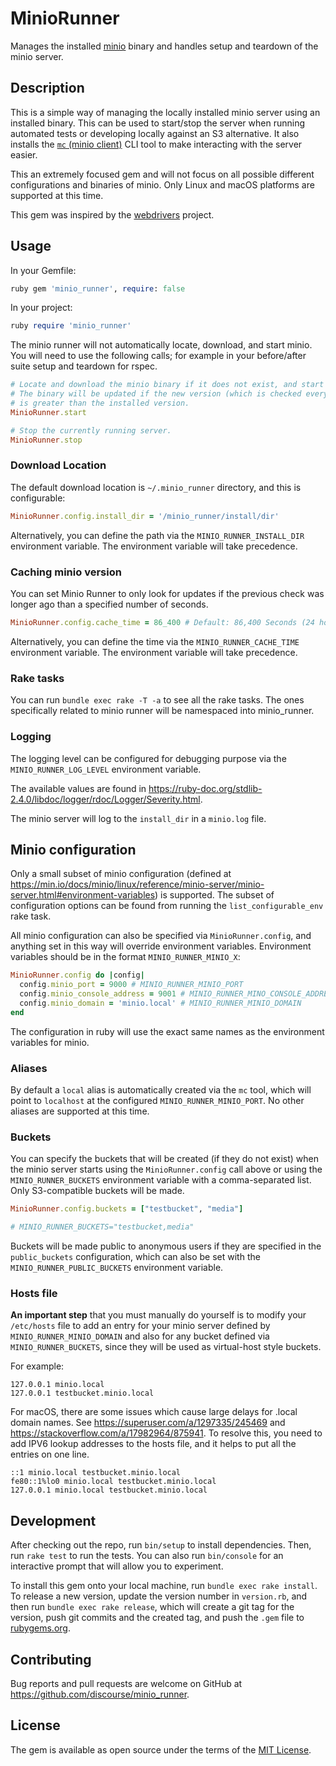 # MinioRunner

Manages the installed [minio](https://min.io/) binary and handles setup and
teardown of the minio server.

## Description

This is a simple way of managing the locally installed minio server using an
installed binary. This can be used to start/stop the server when running
automated tests or developing locally against an S3 alternative. It also
installs the [`mc` (minio client)](https://min.io/docs/minio/linux/reference/minio-mc.html) CLI
tool to make interacting with the server easier.

This an extremely focused gem and will not focus on all possible different
configurations and binaries of minio. Only Linux and macOS platforms are
supported at this time.

This gem was inspired by the [webdrivers](https://github.com/titusfortner/webdrivers)
project.

## Usage

In your Gemfile:

```ruby
ruby gem 'minio_runner', require: false
```

In your project:

```ruby
ruby require 'minio_runner'
```

The minio runner will not automatically locate, download, and start minio. You
will need to use the following calls; for example in your before/after suite
setup and teardown for rspec.

```ruby
# Locate and download the minio binary if it does not exist, and start the server with provided configuration.
# The binary will be updated if the new version (which is checked every time `MinioRunner.cache_time` expires)
# is greater than the installed version.
MinioRunner.start

# Stop the currently running server.
MinioRunner.stop
```

### Download Location

The default download location is `~/.minio_runner` directory, and this is configurable:

 ```ruby
MinioRunner.config.install_dir = '/minio_runner/install/dir'
```

Alternatively, you can define the path via the `MINIO_RUNNER_INSTALL_DIR` environment variable.
The environment variable will take precedence.

### Caching minio version

You can set Minio Runner to only look for updates if the previous check
was longer ago than a specified number of seconds.

```ruby
MinioRunner.config.cache_time = 86_400 # Default: 86,400 Seconds (24 hours)
```

Alternatively, you can define the time via the `MINIO_RUNNER_CACHE_TIME` environment variable.
The environment variable will take precedence.

### Rake tasks

You can run `bundle exec rake -T -a` to see all the rake tasks. The ones specifically related to
minio runner will be namespaced into minio_runner. 

### Logging

The logging level can be configured for debugging purpose via the `MINIO_RUNNER_LOG_LEVEL` environment variable.

The available values are found in https://ruby-doc.org/stdlib-2.4.0/libdoc/logger/rdoc/Logger/Severity.html.

The minio server will log to the `install_dir` in a `minio.log` file.

## Minio configuration

Only a small subset of minio configuration (defined at https://min.io/docs/minio/linux/reference/minio-server/minio-server.html#environment-variables)
is supported. The subset of configuration options can be found from running the `list_configurable_env`
rake task.

All minio configuration can also be specified via `MinioRunner.config`, and anything
set in this way will override environment variables. Environment variables should
be in the format `MINIO_RUNNER_MINIO_X`:

```ruby
MinioRunner.config do |config|
  config.minio_port = 9000 # MINIO_RUNNER_MINIO_PORT
  config.minio_console_address = 9001 # MINIO_RUNNER_MINO_CONSOLE_ADDRESS
  config.minio_domain = 'minio.local' # MINIO_RUNNER_MINIO_DOMAIN
end
```

The configuration in ruby will use the exact same names as the environment
variables for minio.

### Aliases

By default a `local` alias is automatically created via the `mc` tool, which will point
to `localhost` at the configured `MINIO_RUNNER_MINIO_PORT`. No other aliases are supported
at this time.

### Buckets

You can specify the buckets that will be created (if they do not exist) when the minio server
starts using the `MinioRunner.config` call above or using the `MINIO_RUNNER_BUCKETS` environment
variable with a comma-separated list. Only S3-compatible buckets will be made.

```ruby
MinioRunner.config.buckets = ["testbucket", "media"]

# MINIO_RUNNER_BUCKETS="testbucket,media"
```

Buckets will be made public to anonymous users if they are specified in the `public_buckets` configuration,
which can also be set with the `MINIO_RUNNER_PUBLIC_BUCKETS` environment variable.

### Hosts file

**An important step** that you must manually do yourself is to modify your `/etc/hosts` file to add an
entry for your minio server defined by `MINIO_RUNNER_MINIO_DOMAIN` and also for any bucket defined
via `MINIO_RUNNER_BUCKETS`, since they will be used as virtual-host style buckets.

For example:

```
127.0.0.1 minio.local
127.0.0.1 testbucket.minio.local
```

For macOS, there are some issues which cause large delays for .local domain names. See
https://superuser.com/a/1297335/245469 and https://stackoverflow.com/a/17982964/875941. To
resolve this, you need to add IPV6 lookup addresses to the hosts file, and it helps to put
all the entries on one line.

```
::1 minio.local testbucket.minio.local
fe80::1%lo0 minio.local testbucket.minio.local
127.0.0.1 minio.local testbucket.minio.local
```

## Development

After checking out the repo, run `bin/setup` to install dependencies. Then, run `rake test` to run the tests. You can also run `bin/console` for an interactive prompt that will allow you to experiment.

To install this gem onto your local machine, run `bundle exec rake install`. To release a new version, update the version number in `version.rb`, and then run `bundle exec rake release`, which will create a git tag for the version, push git commits and the created tag, and push the `.gem` file to [rubygems.org](https://rubygems.org).

## Contributing

Bug reports and pull requests are welcome on GitHub at https://github.com/discourse/minio_runner.

## License

The gem is available as open source under the terms of the [MIT License](https://opensource.org/licenses/MIT).
